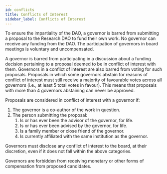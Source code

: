 ```yaml
---
id: conflicts
title: Conflicts of Interest
sidebar_label: Conflicts of Interest
---
```


To ensure the impartiality of the DAO, a governor is barred from submitting a proposal to the Research DAO to fund their own work. No governor can receive any funding from the DAO. The participation of governors in board meetings is voluntary and uncompensated.

A governor is barred from participating in a discussion about a funding decision pertaining to a proposal deemed to be in conflict of interest with them. Governors in a conflict of interest are also barred from voting for such proposals. Proposals in which some governors abstain for reasons of conflict of interest must still receive a majority of favourable votes across all governors (i.e., at least 5 total votes in favour). This means that proposals with more than 4 governors abstaining can never be approved.

Proposals are considered in conflict of interest with a governor if:

1. The governor is a co-author of the work in question.
1. The person submitting the proposal:
   1. Is or has ever been the advisor of the governor, for life.
   1. Is or has ever been advised by the governor, for life.
   1. Is a family member or close friend of the governor.
   1. Is currently affiliated with the same institution as the governor.

Governors must disclose any conflict of interest to the board, at their discretion, even if it does not fall within the above categories.

Governors are forbidden from receiving monetary or other forms of compensation from proposed candidates.
